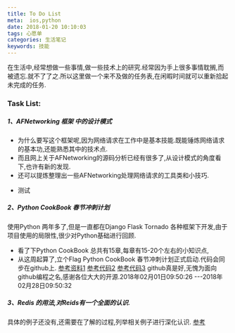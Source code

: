 ```yaml
---
title: To Do List
meta:  ios,python
date: 2018-01-20 10:10:03
tags: 心愿单
categories: 生活笔记
keywords: 技能
---
```


在生活中,经常想做一些事情,做一些技术上的研究.经常因为手上很多事情耽搁,而被遗忘.就不了了之.所以这里做一个来不及做的任务表,在闲暇时间就可以重新拾起未完成的任务.

### Task List:
##### 1、AFNetworking 框架 中的设计模式
* 为什么要写这个框架呢,因为网络请求在工作中是基本技能.既能锤炼网络请求的基本功,还能熟悉其中的技术点.
* 而且网上关于AFNetworking的源码分析已经有很多了,从设计模式的角度看下,也许有新的发现.
* 还可以提炼整理出一些AFNetworking处理网络请求的工具类和小技巧.
+ 测试

##### 2、Python CookBook 春节冲刺计划
使用Python 两年多了,但是一直都在Django Flask Tornado 各种框架下开发,由于项目使用的局限性,很少对Python基础进行回顾.
* 看了下Python CookBook 总共有15章,每章有15-20个左右的小知识点,
*  从这周起算了,立个Flag Python CookBook 春节冲刺计划正式启动.代码会同步在github上.
[参考资料1](http://python3-cookbook.readthedocs.io/zh_CN/latest/)
[参考代码2](https://github.com/yidao620c/python3-cookbook)
[参考代码3](https://github.com/dabeaz/python-cookbook)
github真是好,无愧为面向github编程之名,感谢各位大大的开源.2018年02月01日09:50:26 ---2018年02月28日09:50:32

##### 3、Redis 的用法,对Reids有一个全面的认识.
具体的例子还没有,还需要在了解的过程,列举相关例子进行深化认识.
[参考](https://mp.weixin.qq.com/s/mZMHwV2sbKToh7SLVljeVg)


